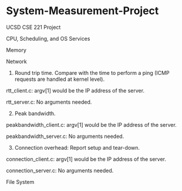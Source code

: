 System-Measurement-Project
==========================

UCSD CSE 221 Project

CPU, Scheduling, and OS Services

Memory

Network

1. Round trip time. Compare with the time to perform a ping (ICMP requests are handled at kernel level).

  rtt_client.c: argv[1] would be the IP address of the server.
  
  rtt_server.c: No arguments needed.
  
2. Peak bandwidth. 

  peakbandwidth_client.c: argv[1] would be the IP address of the server.
  
  peakbandwidth_server.c: No arguments needed.
  
3. Connection overhead: Report setup and tear-down.

  connection_client.c: argv[1] would be the IP address of the server.
  
  connection_server.c: No arguments needed.

File System
